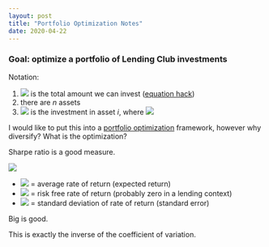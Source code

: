 ```yaml
---
layout: post
title: "Portfolio Optimization Notes"
date: 2020-04-22
---
```


### Goal: optimize a portfolio of Lending Club investments

Notation:
1. <img src="https://render.githubusercontent.com/render/math?math=x_0"> is the total amount we can invest ([equation hack](https://gist.github.com/a-rodin/fef3f543412d6e1ec5b6cf55bf197d7b))
1. there are _n_ assets
1. <img src="https://render.githubusercontent.com/render/math?math=x_i = w_i \times x_0"> is the investment in asset _i_, where <img src="https://render.githubusercontent.com/render/math?math=\sum w_i = 1">

I would like to put this into a [portfolio optimization](https://en.wikipedia.org/wiki/Portfolio_optimization) framework, however why diversify?
What is the optimization?

Sharpe ratio is a good measure.  

 <img src="https://render.githubusercontent.com/render/math?math=S(x) = \frac{r_x - R_f}{\text{stdev}(r_x)}">
 
 - <img src="https://render.githubusercontent.com/render/math?math=r_x"> = average rate of return (expected return)
 - <img src="https://render.githubusercontent.com/render/math?math=R_f"> = risk free rate of return (probably zero in a lending context)
 - <img src="https://render.githubusercontent.com/render/math?math=\text{stdev}(r_x)"> = standard deviation of rate of return (standard error)
 
 Big is good.
 
 This is exactly the inverse of the coefficient of variation.
